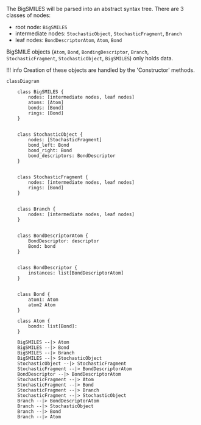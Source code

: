 
The BigSMILES will be parsed into an abstract syntax tree. There are 3 classes of nodes:

* root node: `BigSMILES`
* intermediate nodes: `StochasticObject`, `StochasticFragment`, `Branch`
* leaf nodes: `BondDescriptorAtom`, `Atom`, `Bond`


BigSMILE objects (`Atom`, `Bond`, `BondingDescriptor`, `Branch`, `StochasticFragment`, `StochasticObject`, `BigSMILES`) 
only holds data. 


!!! info
    Creation of these objects are handled by the 'Constructor' methods.


```mermaid
classDiagram

    class BigSMILES {
        nodes: [intermediate nodes, leaf nodes]
        atoms: [Atom]
        bonds: [Bond]
        rings: [Bond]
    }
    
    
    class StochasticObject {
        nodes: [StochasticFragment]
        bond_left: Bond
        bond_right: Bond
        bond_descriptors: BondDescriptor
    }
    
    
    class StochasticFragment {
        nodes: [intermediate nodes, leaf nodes]
        rings: [Bond]
    }
    
    
    class Branch {
        nodes: [intermediate nodes, leaf nodes]
    }
    
    
    class BondDescriptorAtom {
        BondDescriptor: descriptor
        Bond: bond
    }
    
    
    class BondDescriptor {
        instances: list[BondDescriptorAtom] 
    }

    
    class Bond {
        atom1: Atom
        atom2 Atom
    }
    
    class Atom {
        bonds: list[Bond]: 
    }

    BigSMILES --|> Atom
    BigSMILES --|> Bond
    BigSMILES --|> Branch
    BigSMILES --|> StochasticObject
    StochasticObject --|> StochasticFragment
    StochasticFragment --|> BondDescriptorAtom
    BondDescriptor --|> BondDescriptorAtom
    StochasticFragment --|> Atom
    StochasticFragment --|> Bond
    StochasticFragment --|> Branch
    StochasticFragment --|> StochasticObject
    Branch --|> BondDescriptorAtom
    Branch --|> StochasticObject
    Branch --|> Bond
    Branch --|> Atom
    
```


